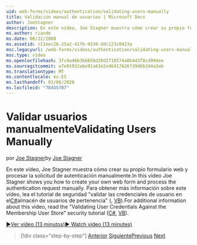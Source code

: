 ```yaml
---
uid: web-forms/videos/authentication/validating-users-manually
title: Validación manual de usuarios | Microsoft Docs
author: JoeStagner
description: En este vídeo, Joe Stagner muestra cómo crear su propio formulario web y procesar la solicitud de autenticación manualmente. Para obtener más información sobre este VI...
ms.author: riande
ms.date: 08/22/2008
ms.assetid: c11eec26-25a2-41fb-9330-ddc123c0423a
msc.legacyurl: /web-forms/videos/authentication/validating-users-manually
msc.type: video
ms.openlocfilehash: 3fc0ad6b366650d20d2710574a0b443f8cd994ee
ms.sourcegitcommit: e7e91932a6e91a63e2e46417626f39d6b244a3ab
ms.translationtype: MT
ms.contentlocale: es-ES
ms.lasthandoff: 03/06/2020
ms.locfileid: "78455707"
---
```

# <a name="validating-users-manually"></a><span data-ttu-id="aba18-104">Validar usuarios manualmente</span><span class="sxs-lookup"><span data-stu-id="aba18-104">Validating Users Manually</span></span>

<span data-ttu-id="aba18-105">por [Joe Stagner](https://github.com/JoeStagner)</span><span class="sxs-lookup"><span data-stu-id="aba18-105">by [Joe Stagner](https://github.com/JoeStagner)</span></span>

<span data-ttu-id="aba18-106">En este vídeo, Joe Stagner muestra cómo crear su propio formulario web y procesar la solicitud de autenticación manualmente.</span><span class="sxs-lookup"><span data-stu-id="aba18-106">In this video Joe Stagner shows you how to create your own web form and process the authentication request manually.</span></span> <span data-ttu-id="aba18-107">Para obtener más información sobre este vídeo, lea el tutorial de seguridad "validar las credenciales de usuario en el[C#](../../overview/older-versions-security/membership/validating-user-credentials-against-the-membership-user-store-cs.md)almacén de usuarios de pertenencia" (, [VB](../../overview/older-versions-security/membership/validating-user-credentials-against-the-membership-user-store-vb.md)).</span><span class="sxs-lookup"><span data-stu-id="aba18-107">For additional information about this video, read the "Validating User Credentials Against the Membership User Store" security tutorial ([C#](../../overview/older-versions-security/membership/validating-user-credentials-against-the-membership-user-store-cs.md), [VB](../../overview/older-versions-security/membership/validating-user-credentials-against-the-membership-user-store-vb.md)).</span></span>

[<span data-ttu-id="aba18-108">&#9654;Ver vídeo (13 minutos)</span><span class="sxs-lookup"><span data-stu-id="aba18-108">&#9654; Watch video (13 minutes)</span></span>](https://channel9.msdn.com/Blogs/ASP-NET-Site-Videos/validating-users-manually)

> [!div class="step-by-step"]
> <span data-ttu-id="aba18-109">[Anterior](creating-user-accounts-programmatically.md)
> [Siguiente](validating-users-with-the-login-control.md)</span><span class="sxs-lookup"><span data-stu-id="aba18-109">[Previous](creating-user-accounts-programmatically.md)
[Next](validating-users-with-the-login-control.md)</span></span>
